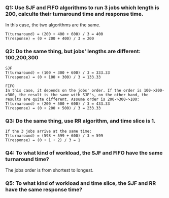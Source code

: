 ### Q1: Use SJF and FIFO algorithms to run 3 jobs which length is 200, calculte their turnaround time and response time.

In this case, the two algorithms are the same.

```
T(turnaround) = (200 + 400 + 600) / 3 = 400
T(response) = (0 + 200 + 400) / 3 = 200
```

### Q2: Do the same thing, but jobs' lengths are different: 100,200,300

```
SJF
T(turnaround) = (100 + 300 + 600) / 3 = 333.33
T(response) = (0 + 100 + 300) / 3 = 133.33

FIFO
In this case, it depends on the jobs' order. If the order is 100->200->300, the result is the same with SJF's, on the other hand, the results are quite different. Assume order is 200->300->100:
T(turnaround) = (200 + 500 + 600) / 3 = 433.33
T(response) = (0 + 200 + 500) / 3 = 233.33
```
### Q3: Do the same thing, use RR algorithm, and time slice is 1.

```
If the 3 jobs arrive at the same time:
T(turnaround) = (598 + 599 + 600) / 3 ≈ 599
T(response) = (0 + 1 + 2) / 3 = 1 
```

### Q4: To what kind of workload, the SJF and FIFO have the same turnaround time?

The jobs order is from shortest to longest.

### Q5: To what kind of workload and time slice, the SJF and RR have the same response time?